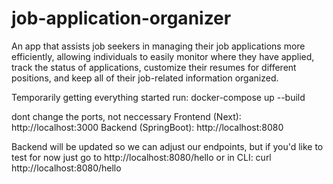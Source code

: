 # job-application-organizer
An app that assists job seekers in managing their job applications more efficiently, allowing individuals to easily monitor where they have applied, track the status of applications, customize their resumes for different positions, and keep all of their job-related information organized.

Temporarily getting everything started run:
docker-compose up --build

dont change the ports, not neccessary
Frontend (Next): http://localhost:3000
Backend (SpringBoot): http://localhost:8080

Backend will be updated so we can adjust our endpoints, but if you'd like to test for now just go to
http://localhost:8080/hello or in CLI: curl http://localhost:8080/hello